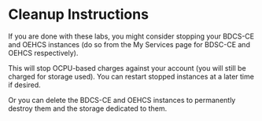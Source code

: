 
# Cleanup Instructions

If you are done with these labs, you might consider stopping your BDCS-CE and OEHCS instances (do so from the My Services page for BDSC-CE and OEHCS respectively).

This will stop OCPU-based charges against your account (you will still be charged for storage used).  You can restart stopped instances at a later time if desired.

Or you can delete the BDCS-CE and OEHCS instances to permanently destroy them and the storage dedicated to them.